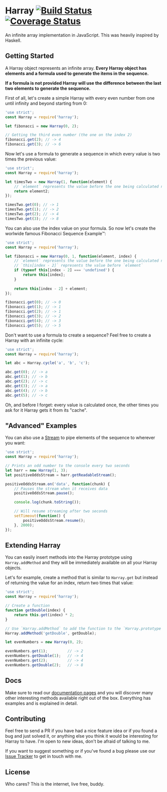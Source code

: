 # Harray [![Build Status](https://travis-ci.org/lucasfcosta/harray.svg?branch=master)](https://travis-ci.org/lucasfcosta/harray) [![Coverage Status](https://coveralls.io/repos/github/lucasfcosta/harray/badge.svg?branch=master)](https://coveralls.io/github/lucasfcosta/harray?branch=master)

An infinite array implementation in JavaScript. This was heavily inspired by Haskell.


## Getting Started

A Harray object represents an infinite array. **Every Harray object has elements and a formula used to generate the items in the sequence.**

**If a formula is not provided Harray will use the difference between the last two elements to generate the sequence.**

First of all, let's create a simple Harray with every even number from one until infinity and beyond starting from 0:

```js
'use strict';
const Harray = require('harray');

let fibonacci = new Harray(0, 2);

// Getting the third even number (the one on the index 2)
fibonacci.get(2); // -> 4
fibonacci.get(3); // -> 6
```

Now let's use a formula to generate a sequence in which every value is two times the previous value:

```js
'use strict';
const Harray = require('harray');

let timesTwo = new Harray(1, function(element) {
    // `element` represents the value before the one being calculated now
    return element2;
});

timesTwo.get(0); // -> 1
timesTwo.get(1); // -> 2
timesTwo.get(2); // -> 4
timesTwo.get(3); // -> 8
```

You can also use the index value on your formula. So now let's create the worlwide famous Fibonacci Sequence Example™:

```js
'use strict';
const Harray = require('harray');

let fibonacci = new Harray(0, 1, function(element, index) {
    // `element` represents the value before the one being calculated now
    // `this[index - 2]` represents the value before `element`
    if (typeof this[index - 2] === 'undefined') {
        return this[index];
    }
    
    return this[index - 2] + element;
});

fibonacci.get(0); // -> 0
fibonacci.get(1); // -> 1
fibonacci.get(2); // -> 1
fibonacci.get(3); // -> 2
fibonacci.get(4); // -> 3
fibonacci.get(5); // -> 5
```

Don't want to use a formula to create a sequence? Feel free to create a Harray with an infinite cycle:

```js
'use strict';
const Harray = require('harray');

let abc = Harray.cycle('a', 'b', 'c');

abc.get(0); // -> a
abc.get(1); // -> b
abc.get(2); // -> c
abc.get(3); // -> a
abc.get(4); // -> b
abc.get(5); // -> c
```

Oh, and before I forget: every value is calculated once, the other times you ask for it Harray gets it from its "cache".


## "Advanced" Examples

You can also use a [Stream](https://nodejs.org/api/stream.html) to pipe elements of the sequence to wherever you want:

```js
'use strict';
const Harray = require('harray');

// Prints an odd number to the console every two seconds
let harr = new Harray(1, 3);
let positiveOddsStream = harr.getReadableStream();

positiveOddsStream.on('data', function(chunk) {
    // Pauses the stream when it receives data
    positiveOddsStream.pause();

    console.log(chunk.toString());

    // Will resume streaming after two seconds
    setTimeout(function() {
        positiveOddsStream.resume();
    }, 2000);
});
```


## Extending Harray

You can easily insert methods into the Harray prototype using `Harray.addMethod` and they will be immediately available on all your Harray objects.

Let's for example, create a method that is similar to `Harray.get` but instead of returning the value for an index, return two times that value:

```js
'use strict';
const Harray = require('harray');

// Create a function
function getDouble(index) {
    return this.get(index) * 2;
}

// Use `Harray.addMethod` to add the function to the `Harray.prototype` object 
Harray.addMethod('getDouble', getDouble);

let evenNumbers = new Harray(0, 2);

evenNumbers.get(1);         // -> 2
evenNumbers.getDouble(1);   // -> 4
evenNumbers.get(2);         // -> 4
evenNumbers.getDouble(2);   // -> 8
```


## Docs

Make sure to read our [documentation pages](https://lucasfcosta.github.io/harray) and you will discover many other interesting methods available right out of the box. Everything has examples and is explained in detail.


## Contributing

Feel free to send a PR if you have had a nice feature idea or if you found a bug and just solved it, or anything else you think it would be interesting for Harray to have. I'm open to new ideas, don't be afraid of talking to me.

If you want to suggest something or if you've found a bug please use our [Issue Tracker](https://github.com/lucasfcosta/harray/issues) to get in touch with me.


## License

Who cares? This is the internet, live free, buddy.
